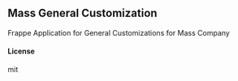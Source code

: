 ## Mass General Customization

Frappe Application for General Customizations for Mass Company

#### License

mit